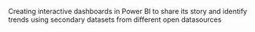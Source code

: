 Creating interactive dashboards in Power BI to share its story and identify trends using secondary datasets from different open datasources
